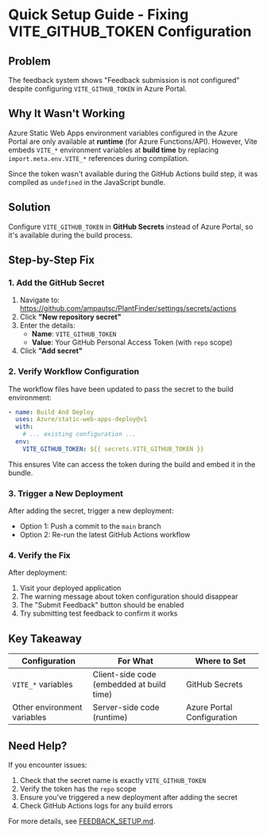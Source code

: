# Quick Setup Guide - Fixing VITE_GITHUB_TOKEN Configuration

## Problem

The feedback system shows "Feedback submission is not configured" despite configuring `VITE_GITHUB_TOKEN` in Azure Portal.

## Why It Wasn't Working

Azure Static Web Apps environment variables configured in the Azure Portal are only available at **runtime** (for Azure Functions/API). However, Vite embeds `VITE_*` environment variables at **build time** by replacing `import.meta.env.VITE_*` references during compilation.

Since the token wasn't available during the GitHub Actions build step, it was compiled as `undefined` in the JavaScript bundle.

## Solution

Configure `VITE_GITHUB_TOKEN` in **GitHub Secrets** instead of Azure Portal, so it's available during the build process.

## Step-by-Step Fix

### 1. Add the GitHub Secret

1. Navigate to: https://github.com/ampautsc/PlantFinder/settings/secrets/actions
2. Click **"New repository secret"**
3. Enter the details:
   - **Name**: `VITE_GITHUB_TOKEN`
   - **Value**: Your GitHub Personal Access Token (with `repo` scope)
4. Click **"Add secret"**

### 2. Verify Workflow Configuration

The workflow files have been updated to pass the secret to the build environment:

```yaml
- name: Build And Deploy
  uses: Azure/static-web-apps-deploy@v1
  with:
    # ... existing configuration ...
  env:
    VITE_GITHUB_TOKEN: ${{ secrets.VITE_GITHUB_TOKEN }}
```

This ensures Vite can access the token during the build and embed it in the bundle.

### 3. Trigger a New Deployment

After adding the secret, trigger a new deployment:
- Option 1: Push a commit to the `main` branch
- Option 2: Re-run the latest GitHub Actions workflow

### 4. Verify the Fix

After deployment:
1. Visit your deployed application
2. The warning message about token configuration should disappear
3. The "Submit Feedback" button should be enabled
4. Try submitting test feedback to confirm it works

## Key Takeaway

| Configuration | For What | Where to Set |
|--------------|----------|--------------|
| `VITE_*` variables | Client-side code (embedded at build time) | GitHub Secrets |
| Other environment variables | Server-side code (runtime) | Azure Portal Configuration |

## Need Help?

If you encounter issues:
1. Check that the secret name is exactly `VITE_GITHUB_TOKEN`
2. Verify the token has the `repo` scope
3. Ensure you've triggered a new deployment after adding the secret
4. Check GitHub Actions logs for any build errors

For more details, see [FEEDBACK_SETUP.md](FEEDBACK_SETUP.md).
